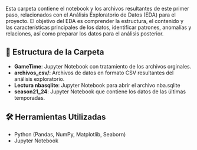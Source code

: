 Esta carpeta contiene el notebook y los archivos resultantes de este primer paso, relacionados con el Análisis Exploratorio de Datos (EDA) para el proyecto. El objetivo del EDA es comprender la estructura, el contenido y las características principales de los datos, identificar patrones, anomalías y relaciones, así como preparar los datos para el análisis posterior.

## 📂 Estructura de la Carpeta

- **GameTime**: Jupyter Notebook con tratamiento de los archivos orginales.
- **archivos_csv/**: Archivos de datos en formato CSV resultantes del análisis exploratorio.
- **Lectura nbasqlite**: Jupyter Notebook para abrir el archivo nba.sqlite
- **season21_24**: Jupyter Notebook que contiene los datos de las últimas temporadas.

## 🛠️ Herramientas Utilizadas

- Python (Pandas, NumPy, Matplotlib, Seaborn)
- Jupyter Notebook
